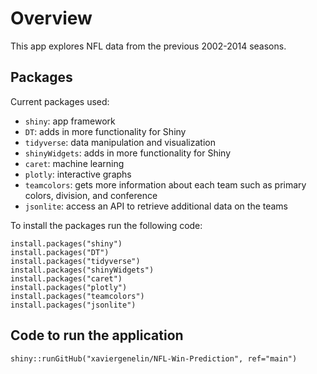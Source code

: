 # Overview

This app explores NFL data from the previous 2002-2014 seasons.

## Packages
Current packages used:
- `shiny`: app framework  
- `DT`: adds in more functionality for Shiny  
- `tidyverse`: data manipulation and visualization
- `shinyWidgets`: adds in more functionality for Shiny   
- `caret`: machine learning  
- `plotly`: interactive graphs  
- `teamcolors`: gets more information about each team such as primary colors, division, and conference  
- `jsonlite`: access an API to retrieve additional data on the teams


To install the packages run the following code:
```{r}
install.packages("shiny")
install.packages("DT")
install.packages("tidyverse")
install.packages("shinyWidgets")
install.packages("caret")
install.packages("plotly")
install.packages("teamcolors")
install.packages("jsonlite")
```

## Code to run the application 
```{r}
shiny::runGitHub("xaviergenelin/NFL-Win-Prediction", ref="main")
```
